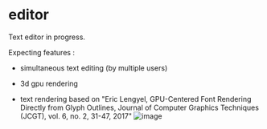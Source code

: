 # editor

Text editor in progress.

Expecting features :
* simultaneous text editing (by multiple users)
* 3d gpu rendering

* text rendering based on "Eric Lengyel, GPU-Centered Font Rendering Directly from Glyph Outlines, Journal of Computer Graphics Techniques (JCGT), vol. 6, no. 2, 31-47, 2017"
![image](https://github.com/chae1/editor/assets/29856486/b82f3a33-1fa1-4c5d-ad58-74c307da10e3)
